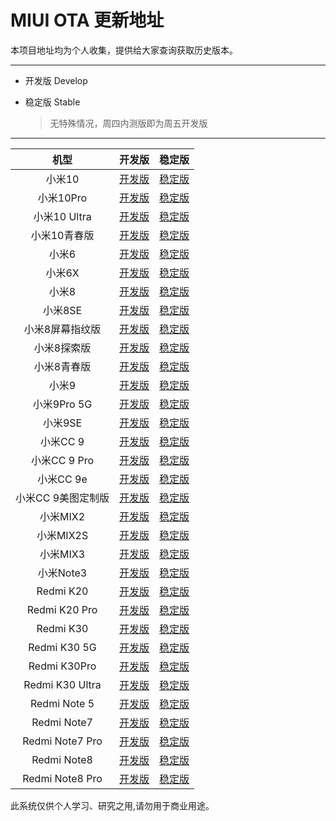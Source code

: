 # MIUI OTA 更新地址



本项目地址均为个人收集，提供给大家查询获取历史版本。

------

- 开发版 Develop    

- 稳定版 Stable

  > 无特殊情况，周四内测版即为周五开发版

------
|        机型        |                            开发版                            |                            稳定版                            |
| :----------------: | :----------------------------------------------------------: | :----------------------------------------------------------: |
|   小米10   | [开发版](https://github.com/mooseIre/update_miui_ota/blob/master/Develop/小米10.md)     | [稳定版](https://github.com/mooseIre/update_miui_ota/blob/master/Stable/小米10.md)          |
|   小米10Pro   | [开发版](https://github.com/mooseIre/update_miui_ota/blob/master/Develop/小米10Pro.md)     | [稳定版](https://github.com/mooseIre/update_miui_ota/blob/master/Stable/小米10Pro.md)          |
|   小米10 Ultra   | [开发版](https://github.com/mooseIre/update_miui_ota/blob/master/Develop/小米10%20Ultra.md)     | [稳定版](https://github.com/mooseIre/update_miui_ota/blob/master/Stable/小米10%20Ultra.md)          |
|   小米10青春版   | [开发版](https://github.com/mooseIre/update_miui_ota/blob/master/Develop/小米10青春版.md)     | [稳定版](https://github.com/mooseIre/update_miui_ota/blob/master/Stable/小米10青春版.md)          |
|   小米6   | [开发版](https://github.com/mooseIre/update_miui_ota/blob/master/Develop/小米6.md)     | [稳定版](https://github.com/mooseIre/update_miui_ota/blob/master/Stable/小米6.md)          |
|   小米6X   | [开发版](https://github.com/mooseIre/update_miui_ota/blob/master/Develop/小米6X.md)     | [稳定版](https://github.com/mooseIre/update_miui_ota/blob/master/Stable/小米6X.md)          |
|   小米8   | [开发版](https://github.com/mooseIre/update_miui_ota/blob/master/Develop/小米8.md)     | [稳定版](https://github.com/mooseIre/update_miui_ota/blob/master/Stable/小米8.md)          |
|   小米8SE   | [开发版](https://github.com/mooseIre/update_miui_ota/blob/master/Develop/小米8SE.md)     | [稳定版](https://github.com/mooseIre/update_miui_ota/blob/master/Stable/小米8SE.md)          |
|   小米8屏幕指纹版   | [开发版](https://github.com/mooseIre/update_miui_ota/blob/master/Develop/小米8屏幕指纹版.md)     | [稳定版](https://github.com/mooseIre/update_miui_ota/blob/master/Stable/小米8屏幕指纹版.md)          |
|   小米8探索版   | [开发版](https://github.com/mooseIre/update_miui_ota/blob/master/Develop/小米8探索版.md)     | [稳定版](https://github.com/mooseIre/update_miui_ota/blob/master/Stable/小米8探索版.md)          |
|   小米8青春版   | [开发版](https://github.com/mooseIre/update_miui_ota/blob/master/Develop/小米8青春版.md)     | [稳定版](https://github.com/mooseIre/update_miui_ota/blob/master/Stable/小米8青春版.md)          |
|   小米9   | [开发版](https://github.com/mooseIre/update_miui_ota/blob/master/Develop/小米9.md)     | [稳定版](https://github.com/mooseIre/update_miui_ota/blob/master/Stable/小米9.md)          |
|   小米9Pro 5G   | [开发版](https://github.com/mooseIre/update_miui_ota/blob/master/Develop/小米9Pro%205G.md)     | [稳定版](https://github.com/mooseIre/update_miui_ota/blob/master/Stable/小米9Pro%205G.md)          |
|   小米9SE   | [开发版](https://github.com/mooseIre/update_miui_ota/blob/master/Develop/小米9SE.md)     | [稳定版](https://github.com/mooseIre/update_miui_ota/blob/master/Stable/小米9SE.md)          |
|   小米CC 9   | [开发版](https://github.com/mooseIre/update_miui_ota/blob/master/Develop/小米CC%209.md)     | [稳定版](https://github.com/mooseIre/update_miui_ota/blob/master/Stable/小米CC%209.md)          |
|   小米CC 9 Pro   | [开发版](https://github.com/mooseIre/update_miui_ota/blob/master/Develop/小米CC%209%20Pro.md)     | [稳定版](https://github.com/mooseIre/update_miui_ota/blob/master/Stable/小米CC%209%20Pro.md)          |
|   小米CC 9e   | [开发版](https://github.com/mooseIre/update_miui_ota/blob/master/Develop/小米CC%209e.md)     | [稳定版](https://github.com/mooseIre/update_miui_ota/blob/master/Stable/小米CC%209e.md)          |
|   小米CC 9美图定制版   | [开发版](https://github.com/mooseIre/update_miui_ota/blob/master/Develop/小米CC%209美图定制版.md)     | [稳定版](https://github.com/mooseIre/update_miui_ota/blob/master/Stable/小米CC%209美图定制版.md)          |
|   小米MIX2   | [开发版](https://github.com/mooseIre/update_miui_ota/blob/master/Develop/小米MIX2.md)     | [稳定版](https://github.com/mooseIre/update_miui_ota/blob/master/Stable/小米MIX2.md)          |
|   小米MIX2S   | [开发版](https://github.com/mooseIre/update_miui_ota/blob/master/Develop/小米MIX2S.md)     | [稳定版](https://github.com/mooseIre/update_miui_ota/blob/master/Stable/小米MIX2S.md)          |
|   小米MIX3   | [开发版](https://github.com/mooseIre/update_miui_ota/blob/master/Develop/小米MIX3.md)     | [稳定版](https://github.com/mooseIre/update_miui_ota/blob/master/Stable/小米MIX3.md)          |
|   小米Note3   | [开发版](https://github.com/mooseIre/update_miui_ota/blob/master/Develop/小米Note3.md)     | [稳定版](https://github.com/mooseIre/update_miui_ota/blob/master/Stable/小米Note3.md)          |
|   Redmi K20   | [开发版](https://github.com/mooseIre/update_miui_ota/blob/master/Develop/Redmi%20K20.md)     | [稳定版](https://github.com/mooseIre/update_miui_ota/blob/master/Stable/Redmi%20K20.md)          |
|   Redmi K20 Pro   | [开发版](https://github.com/mooseIre/update_miui_ota/blob/master/Develop/Redmi%20K20%20Pro.md)     | [稳定版](https://github.com/mooseIre/update_miui_ota/blob/master/Stable/Redmi%20K20%20Pro.md)          |
|   Redmi K30   | [开发版](https://github.com/mooseIre/update_miui_ota/blob/master/Develop/Redmi%20K30.md)     | [稳定版](https://github.com/mooseIre/update_miui_ota/blob/master/Stable/Redmi%20K30.md)          |
|   Redmi K30 5G   | [开发版](https://github.com/mooseIre/update_miui_ota/blob/master/Develop/Redmi%20K30%205G.md)     | [稳定版](https://github.com/mooseIre/update_miui_ota/blob/master/Stable/Redmi%20K30%205G.md)          |
|   Redmi K30Pro   | [开发版](https://github.com/mooseIre/update_miui_ota/blob/master/Develop/Redmi%20K30Pro.md)     | [稳定版](https://github.com/mooseIre/update_miui_ota/blob/master/Stable/Redmi%20K30Pro.md)          |
|   Redmi K30 Ultra  | [开发版](https://github.com/mooseIre/update_miui_ota/blob/master/Develop/Redmi%20K30%20Ultra.md)     | [稳定版](https://github.com/mooseIre/update_miui_ota/blob/master/Stable/Redmi%20K30%20Ultra.md)          |
|   Redmi Note 5   | [开发版](https://github.com/mooseIre/update_miui_ota/blob/master/Develop/Redmi%20Note%205.md)     | [稳定版](https://github.com/mooseIre/update_miui_ota/blob/master/Stable/Redmi%20Note%205.md)          |
|   Redmi Note7   | [开发版](https://github.com/mooseIre/update_miui_ota/blob/master/Develop/Redmi%20Note7.md)     | [稳定版](https://github.com/mooseIre/update_miui_ota/blob/master/Stable/Redmi%20Note7.md)          |
|   Redmi Note7 Pro   | [开发版](https://github.com/mooseIre/update_miui_ota/blob/master/Develop/Redmi%20Note7%20Pro.md)     | [稳定版](https://github.com/mooseIre/update_miui_ota/blob/master/Stable/Redmi%20Note7%20Pro.md)          |
|   Redmi Note8   | [开发版](https://github.com/mooseIre/update_miui_ota/blob/master/Develop/Redmi%20Note8.md)     | [稳定版](https://github.com/mooseIre/update_miui_ota/blob/master/Stable/Redmi%20Note8.md)          |
|   Redmi Note8 Pro   | [开发版](https://github.com/mooseIre/update_miui_ota/blob/master/Develop/Redmi%20Note8%20Pro.md)     | [稳定版](https://github.com/mooseIre/update_miui_ota/blob/master/Stable/Redmi%20Note8%20Pro.md)          |



此系统仅供个人学习、研究之用,请勿用于商业用途。



